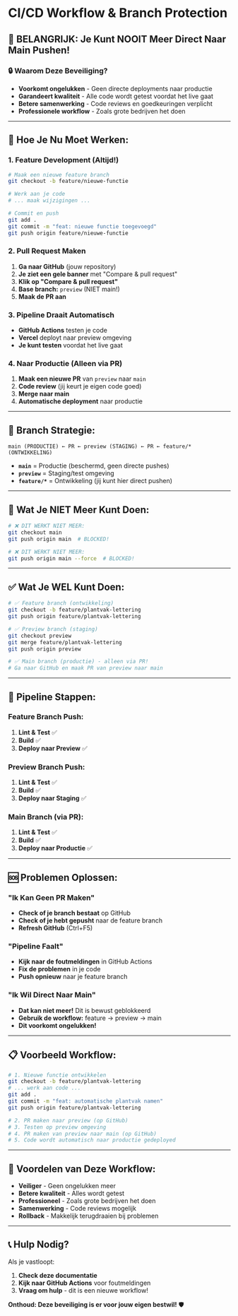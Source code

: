 # CI/CD Workflow & Branch Protection

## 🚨 **BELANGRIJK: Je Kunt NOOIT Meer Direct Naar Main Pushen!**

### **🔒 Waarom Deze Beveiliging?**

- **Voorkomt ongelukken** - Geen directe deployments naar productie
- **Garandeert kwaliteit** - Alle code wordt getest voordat het live gaat
- **Betere samenwerking** - Code reviews en goedkeuringen verplicht
- **Professionele workflow** - Zoals grote bedrijven het doen

---

## 🚀 **Hoe Je Nu Moet Werken:**

### **1. Feature Development (Altijd!)**
```bash
# Maak een nieuwe feature branch
git checkout -b feature/nieuwe-functie

# Werk aan je code
# ... maak wijzigingen ...

# Commit en push
git add .
git commit -m "feat: nieuwe functie toegevoegd"
git push origin feature/nieuwe-functie
```

### **2. Pull Request Maken**
1. **Ga naar GitHub** (jouw repository)
2. **Je ziet een gele banner** met "Compare & pull request"
3. **Klik op "Compare & pull request"**
4. **Base branch:** `preview` (NIET main!)
5. **Maak de PR aan**

### **3. Pipeline Draait Automatisch**
- **GitHub Actions** testen je code
- **Vercel** deployt naar preview omgeving
- **Je kunt testen** voordat het live gaat

### **4. Naar Productie (Alleen via PR)**
1. **Maak een nieuwe PR** van `preview` naar `main`
2. **Code review** (jij keurt je eigen code goed)
3. **Merge naar main**
4. **Automatische deployment** naar productie

---

## 🎯 **Branch Strategie:**

```
main (PRODUCTIE) ← PR ← preview (STAGING) ← PR ← feature/* (ONTWIKKELING)
```

- **`main`** = Productie (beschermd, geen directe pushes)
- **`preview`** = Staging/test omgeving
- **`feature/*`** = Ontwikkeling (jij kunt hier direct pushen)

---

## 🚫 **Wat Je NIET Meer Kunt Doen:**

```bash
# ❌ DIT WERKT NIET MEER:
git checkout main
git push origin main  # BLOCKED!

# ❌ DIT WERKT NIET MEER:
git push origin main --force  # BLOCKED!
```

---

## ✅ **Wat Je WEL Kunt Doen:**

```bash
# ✅ Feature branch (ontwikkeling)
git checkout -b feature/plantvak-lettering
git push origin feature/plantvak-lettering

# ✅ Preview branch (staging)
git checkout preview
git merge feature/plantvak-lettering
git push origin preview

# ✅ Main branch (productie) - alleen via PR!
# Ga naar GitHub en maak PR van preview naar main
```

---

## 🔧 **Pipeline Stappen:**

### **Feature Branch Push:**
1. **Lint & Test** ✅
2. **Build** ✅
3. **Deploy naar Preview** ✅

### **Preview Branch Push:**
1. **Lint & Test** ✅
2. **Build** ✅
3. **Deploy naar Staging** ✅

### **Main Branch (via PR):**
1. **Lint & Test** ✅
2. **Build** ✅
3. **Deploy naar Productie** ✅

---

## 🆘 **Problemen Oplossen:**

### **"Ik Kan Geen PR Maken"**
- **Check of je branch bestaat** op GitHub
- **Check of je hebt gepusht** naar de feature branch
- **Refresh GitHub** (Ctrl+F5)

### **"Pipeline Faalt"**
- **Kijk naar de foutmeldingen** in GitHub Actions
- **Fix de problemen** in je code
- **Push opnieuw** naar je feature branch

### **"Ik Wil Direct Naar Main"**
- **Dat kan niet meer!** Dit is bewust geblokkeerd
- **Gebruik de workflow:** feature → preview → main
- **Dit voorkomt ongelukken!**

---

## 📋 **Voorbeeld Workflow:**

```bash
# 1. Nieuwe functie ontwikkelen
git checkout -b feature/plantvak-lettering
# ... werk aan code ...
git add .
git commit -m "feat: automatische plantvak namen"
git push origin feature/plantvak-lettering

# 2. PR maken naar preview (op GitHub)
# 3. Testen op preview omgeving
# 4. PR maken van preview naar main (op GitHub)
# 5. Code wordt automatisch naar productie gedeployed
```

---

## 🎉 **Voordelen van Deze Workflow:**

- **Veiliger** - Geen ongelukken meer
- **Betere kwaliteit** - Alles wordt getest
- **Professioneel** - Zoals grote bedrijven het doen
- **Samenwerking** - Code reviews mogelijk
- **Rollback** - Makkelijk terugdraaien bij problemen

---

## 📞 **Hulp Nodig?**

Als je vastloopt:
1. **Check deze documentatie**
2. **Kijk naar GitHub Actions** voor foutmeldingen
3. **Vraag om hulp** - dit is een nieuwe workflow!

**Onthoud: Deze beveiliging is er voor jouw eigen bestwil!** 🛡️